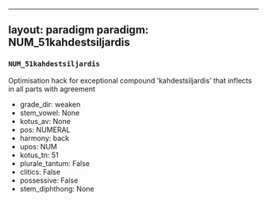
---
layout: paradigm
paradigm: NUM_51kahdestsiljardis
---
### ` NUM_51kahdestsiljardis `

Optimisation hack for exceptional compound ’kahdestsiljardis’ that inflects in all parts with agreement
* grade_dir: weaken
* stem_vowel: None
* kotus_av: None
* pos: NUMERAL
* harmony: back
* upos: NUM
* kotus_tn: 51
* plurale_tantum: False
* clitics: False
* possessive: False
* stem_diphthong: None
